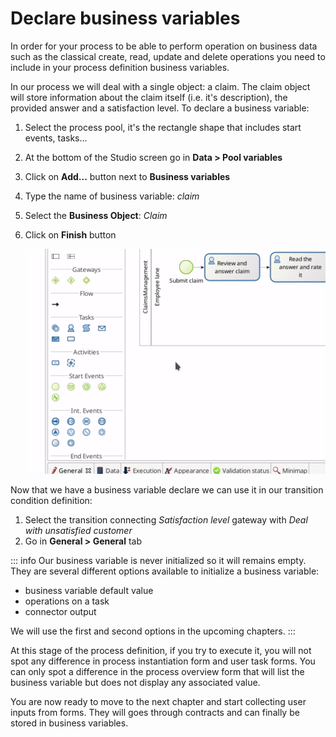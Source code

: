 # Declare business variables 

In order for your process to be able to perform operation on business data such as the classical create, read, update and delete operations you need to include in your process definition business variables.

In our process we will deal with a single object: a claim. The claim object will store information about the claim itself (i.e. it's description), the provided answer and a satisfaction level. To declare a business variable:
1. Select the process pool, it's the rectangle shape that includes start events, tasks...
1. At the bottom of the Studio screen go in **Data > Pool variables**
1. Click on **Add...** button next to **Business variables**
1. Type the name of business variable: _claim_
1. Select the **Business Object**: _Claim_
1. Click on **Finish** button

   ![Declare business variable](images/getting-started-tutorial/declare-business-variable/declare-business-variable.gif)

Now that we have a business variable declare we can use it in our transition condition definition:
1. Select the transition connecting _Satisfaction level_ gateway with _Deal with unsatisfied customer_
1. Go in **General > General** tab

::: info
Our business variable is never initialized so it will remains empty. They are several different options available to initialize a business variable:
- business variable default value
- operations on a task
- connector output

We will use the first and second options in the upcoming chapters.
:::

At this stage of the process definition, if you try to execute it, you will not spot any difference in process instantiation form and user task forms. You can only spot a difference in the process overview form that will list the business variable but does not display any associated value.

You are now ready to move to the next chapter and start collecting user inputs from forms. They will goes through contracts and can finally be stored in business variables.

